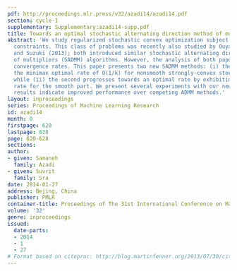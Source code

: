 ```yaml
---
pdf: http://proceedings.mlr.press/v32/azadi14/azadi14.pdf
section: cycle-1
supplementary: Supplementary:azadi14-supp.pdf
title: Towards an optimal stochastic alternating direction method of multipliers
abstract: 'We study regularized stochastic convex optimization subject to linear equality
  constraints. This class of problems was recently also studied by Ouyang et al. (2013)
  and Suzuki (2013); both introduced similar stochastic alternating direction method
  of multipliers (SADMM) algorithms. However, the analysis of both papers led to suboptimal
  convergence rates. This paper presents two new SADMM methods: (i) the first attains
  the minimax optimal rate of O(1/k) for nonsmooth strongly-convex stochastic problems;
  while (ii) the second progresses towards an optimal rate by exhibiting an O(1/k^2)
  rate for the smooth part. We present several experiments with our new methods; the
  results indicate improved performance over competing ADMM methods.'
layout: inproceedings
series: Proceedings of Machine Learning Research
id: azadi14
month: 0
firstpage: 620
lastpage: 628
page: 620-628
sections: 
author:
- given: Samaneh
  family: Azadi
- given: Suvrit
  family: Sra
date: 2014-01-27
address: Bejing, China
publisher: PMLR
container-title: Proceedings of The 31st International Conference on Machine Learning
volume: '32'
genre: inproceedings
issued:
  date-parts:
  - 2014
  - 1
  - 27
# Format based on citeproc: http://blog.martinfenner.org/2013/07/30/citeproc-yaml-for-bibliographies/
---
```

